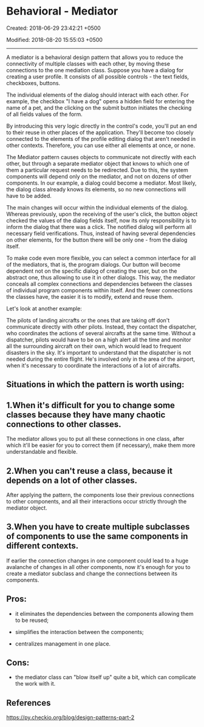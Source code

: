 # Behavioral - Mediator

Created: 2018-06-29 23:42:21 +0500

Modified: 2018-08-20 15:55:03 +0500

---

A mediator is a behavioral design pattern that allows you to reduce the connectivity of multiple classes with each other, by moving these connections to the one mediation class.
Suppose you have a dialog for creating a user profile. It consists of all possible controls - the text fields, checkboxes, buttons.

The individual elements of the dialog should interact with each other. For example, the checkbox "I have a dog" opens a hidden field for entering the name of a pet, and the clicking on the submit button initiates the checking of all fields values of the form.

By introducing this very logic directly in the control's code, you'll put an end to their reuse in other places of the application. They'll become too closely connected to the elements of the profile editing dialog that aren't needed in other contexts. Therefore, you can use either all elements at once, or none.

The Mediator pattern causes objects to communicate not directly with each other, but through a separate mediator object that knows to which one of them a particular request needs to be redirected. Due to this, the system components will depend only on the mediator, and not on dozens of other components. In our example, a dialog could become a mediator. Most likely, the dialog class already knows its elements, so no new connections will have to be added.

The main changes will occur within the individual elements of the dialog. Whereas previously, upon the receiving of the user's click, the button object checked the values ​​of the dialog fields itself, now its only responsibility is to inform the dialog that there was a click. The notified dialog will perform all necessary field verifications. Thus, instead of having several dependencies on other elements, for the button there will be only one - from the dialog itself.

To make code even more flexible, you can select a common interface for all of the mediators, that is, the program dialogs. Our button will become dependent not on the specific dialog of creating the user, but on the abstract one, thus allowing to use it in other dialogs. This way, the mediator conceals all complex connections and dependencies between the classes of individual program components within itself. And the fewer connections the classes have, the easier it is to modify, extend and reuse them.

Let's look at another example:

The pilots of landing aircrafts or the ones that are taking off don't communicate directly with other pilots. Instead, they contact the dispatcher, who coordinates the actions of several aircrafts at the same time. Without a dispatcher, pilots would have to be on a high alert all the time and monitor all the surrounding aircraft on their own, which would lead to frequent disasters in the sky. It's important to understand that the dispatcher is not needed during the entire flight. He's involved only in the area of the airport, when it's necessary to coordinate the interactions of a lot of aircrafts.
## Situations in which the pattern is worth using:

## 1.When it's difficult for you to change some classes because they have many chaotic connections to other classes.

The mediator allows you to put all these connections in one class, after which it'll be easier for you to correct them (if necessary), make them more understandable and flexible.

## 2.When you can't reuse a class, because it depends on a lot of other classes.

After applying the pattern, the components lose their previous connections to other components, and all their interactions occur strictly through the mediator object.

## 3.When you have to create multiple subclasses of components to use the same components in different contexts.

If earlier the connection changes in one component could lead to a huge avalanche of changes in all other components, now it's enough for you to create a mediator subclass and change the connections between its components.
## Pros:

- it eliminates the dependencies between the components allowing them to be reused;

- simplifies the interaction between the components;

- centralizes management in one place.

## Cons:

- the mediator class can "blow itself up" quite a bit, which can complicate the work with it.
## References

<https://py.checkio.org/blog/design-patterns-part-2>
